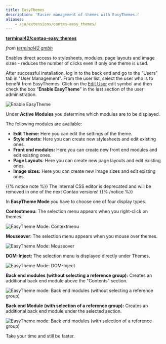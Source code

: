 ```yaml
---
title: EasyThemes
description: 'Easier management of themes with EasyThemes.'
aliases:
    - /ja/extensions/contao-easy_themes/
---
```


**[terminal42/contao-easy\_themes](https://packagist.org/packages/terminal42/contao-easy_themes)**

*from [terminal42 gmbh](https://www.terminal42.ch/de/)*

Enables direct access to stylesheets, modules, page layouts and image sizes - reduces the number of clicks even if only 
one theme is used.

After successful installation, log in to the back end and go to the "Users" tab in "User Management". From the user 
list, select the user who is to benefit from EasyThemes. Click on the 
[Edit User](/ja/icons/edit.svg?classes=icon "Edit User") edit symbol and then check the box "**Enable EasyTheme**" in 
the last section of the user administration.

![Enable EasyTheme](/ja/extensions/images/en/enable-contao-easy_themes.png?classes=shadow)

Under **Active Modules** you determine which modules are to be displayed.

The following modules are available:

- **Edit Theme:** Here you can edit the settings of the theme.
- **Style sheets:** Here you can create new stylesheets and edit existing ones.
- **Front end modules:** Here you can create new front end modules and edit existing ones.
- **Page Layouts**: Here you can create new page layouts and edit existing ones.
- **Image sizes:** Here you can create new image sizes and edit existing ones.

{{% notice note %}}
The internal CSS editor is deprecated and will be removed in one of the next Contao versions!
{{% /notice %}}

In **EasyTheme Mode** you have to choose one of four display types.

**Contextmenu:** The selection menu appears when you right-click on themes.

![EasyTheme Mode: Contextmenu](/ja/extensions/images/en/contao-easy_themes-mode-contextmenu.png?classes=shadow)

**Mouseover**: The selection menu appears when you mouse over themes.

![EasyTheme Mode: Mouseover](/ja/extensions/images/en/contao-easy_themes-mode-mouseover.png?classes=shadow)

**DOM-Inject:** The selection menu is displayed directly under Themes.

![EasyTheme Mode: DOM-Inject](/ja/extensions/images/en/contao-easy_themes-mode-dom-inject.png?classes=shadow)

**Back end modules (without selecting a reference group):** Creates an additional back end module above the "Contents" 
section.

![EasyTheme mode: Back end modules (without selecting a reference group)](/ja/extensions/images/en/contao-easy_themes-mode-back-end-modules-without-reference.png?classes=shadow)

**Back end Module (with selection of a reference group):** Creates an additional back end module under the selected 
section.

![EasyTheme mode: Back end modules (with selection of a reference group)](/ja/extensions/images/en/contao-easy_themes-mode-back-end-module-with-reference.png?classes=shadow)

Take your time and still be faster.
